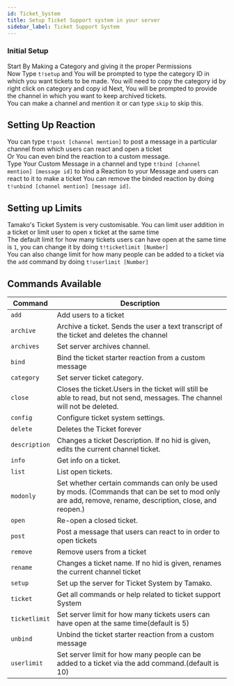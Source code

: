 ```yaml
---
id: Ticket_System
title: Setup Ticket Support system in your server
sidebar_label: Ticket Support System
---
```


### Initial Setup

Start By Making a Category and giving it the proper Permissions<br>
Now Type `t!setup` and You will be prompted to type the category ID in which you want tickets to be made.
You will need to copy the category id by right click on category and copy id
Next, You will be prompted to provide the channel in which you want to keep archived tickets.<br>
You can make a channel and mention it or can type `skip` to skip this.

## Setting Up Reaction

You can type `t!post [channel mention]` to post a message in a particular channel from which users can react and open a ticket<br>
Or You can even bind the reaction to a custom message.<br>
Type Your Custom Message in a channel and type `t!bind [channel mention] [message id]` to bind a Reaction to your Message and users can react to it to make a ticket
You can remove the binded reaction by doing `t!unbind [channel mention] [message id]`.

## Setting up Limits

Tamako's Ticket System is very customisable. You can limit user addition in a ticket or limit user to open x ticket at the same time<br>
The default limit for how many tickets users can have open at the same time is `1`, you can change it by doing `t!ticketlimit [Number]` <br>
You can also change limit for how many people can be added to a ticket via the `add` command by doing `t!userlimit [Number]`<br>

## Commands Available

| Command | Description |
| ------- | ----------- |
| ``add`` | Add users to a ticket
| ``archive`` | Archive a ticket. Sends the user a text transcript of the ticket and deletes the channel
| ``archives`` | Set server archives channel.
| ``bind`` | Bind the ticket starter reaction from a custom message
| ``category`` | Set server ticket category.
| ``close`` | Closes the ticket.Users in the ticket will still be able to read, but not send, messages. The channel will not be deleted.
| ``config`` | Configure ticket system settings.
| ``delete`` | Deletes the Ticket forever
| ``description`` | Changes a ticket Description. If no hid is given, edits the current channel ticket.
| ``info`` | Get info on a ticket.
| ``list`` | List open tickets.
| ``modonly`` | Set whether certain commands can only be used by mods. (Commands that can be set to mod only are add, remove, rename, description, close, and reopen.)
| ``open`` | Re-open a closed ticket.
| ``post`` | Post a message that users can react to in order to open tickets
| ``remove`` | Remove users from a ticket
| ``rename`` | Changes a ticket name. If no hid is given, renames the current channel ticket
| ``setup`` | Set up the server for Ticket System by Tamako.
| ``ticket`` | Get all commands or help related to ticket support System
| ``ticketlimit`` | Set server limit for how many tickets users can have open at the same time(default is 5)
| ``unbind`` | Unbind the ticket starter reaction from a custom message
| ``userlimit`` | Set server limit for how many people can be added to a ticket via the add command.(default is 10)
